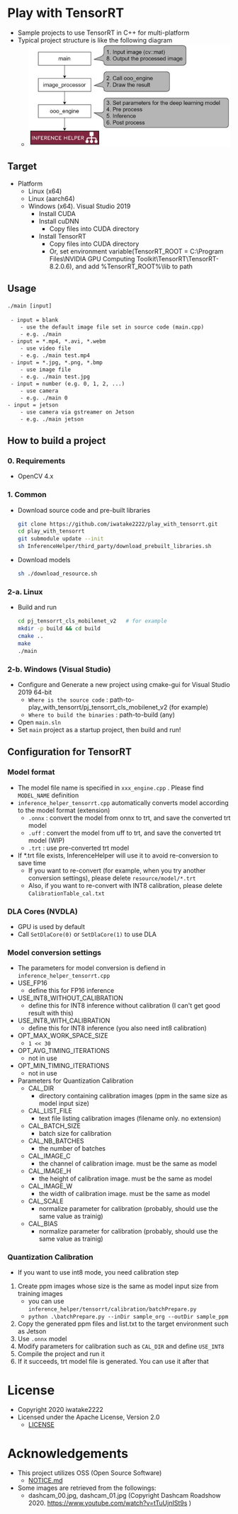 # Play with TensorRT
- Sample projects to use TensorRT in C++ for multi-platform
- Typical project structure is like the following diagram
    - ![00_doc/design.jpg](00_doc/design.jpg)

## Target
- Platform
    - Linux (x64)
    - Linux (aarch64)
    - Windows (x64). Visual Studio 2019
        - Install CUDA
        - Install cuDNN
            - Copy files into CUDA directory
        - Install TensorRT
            - Copy files into CUDA directory
            - Or, set environment variable(TensorRT_ROOT = C:\Program Files\NVIDIA GPU Computing Toolkit\TensorRT\TensorRT-8.2.0.6), and add %TensorRT_ROOT%\lib to path

## Usage
```
./main [input]

 - input = blank
    - use the default image file set in source code (main.cpp)
    - e.g. ./main
 - input = *.mp4, *.avi, *.webm
    - use video file
    - e.g. ./main test.mp4
 - input = *.jpg, *.png, *.bmp
    - use image file
    - e.g. ./main test.jpg
 - input = number (e.g. 0, 1, 2, ...)
    - use camera
    - e.g. ./main 0
- input = jetson
    - use camera via gstreamer on Jetson
    - e.g. ./main jetson
```

## How to build a project
### 0. Requirements
- OpenCV 4.x

### 1. Common
- Download source code and pre-built libraries
    ```sh
    git clone https://github.com/iwatake2222/play_with_tensorrt.git
    cd play_with_tensorrt
    git submodule update --init
    sh InferenceHelper/third_party/download_prebuilt_libraries.sh
    ```
- Download models
    ```sh
    sh ./download_resource.sh
    ```

### 2-a. Linux
- Build and run
    ```sh
    cd pj_tensorrt_cls_mobilenet_v2   # for example
    mkdir -p build && cd build
    cmake ..
    make
    ./main
    ```

### 2-b. Windows (Visual Studio)
- Configure and Generate a new project using cmake-gui for Visual Studio 2019 64-bit
    - `Where is the source code` : path-to-play_with_tensorrt/pj_tensorrt_cls_mobilenet_v2	(for example)
    - `Where to build the binaries` : path-to-build	(any)
- Open `main.sln`
- Set `main` project as a startup project, then build and run!

## Configuration for TensorRT
### Model format
- The model file name is specified in `xxx_engine.cpp` . Please find `MODEL_NAME` definition
- `inference_helper_tensorrt.cpp` automatically converts model according to the model format (extension)
    - `.onnx` : convert the model from onnx to trt, and save the converted trt model
    - `.uff` : convert the model from uff to trt, and save the converted trt model (WIP)
    - `.trt` : use pre-converted trt model
- If *.trt file exists, InferenceHelper will use it to avoid re-conversion to save time
    - If you want to re-convert (for example, when you try another conversion settings), please delete `resource/model/*.trt`
    - Also, if you want to re-convert with INT8 calibration, please delete `CalibrationTable_cal.txt`

### DLA Cores (NVDLA)
- GPU is used by default
- Call `SetDlaCore(0)` or `SetDlaCore(1)` to use DLA

### Model conversion settings
- The parameters for model conversion is defiend in `inference_helper_tensorrt.cpp`
- USE_FP16
    - define this for FP16 inference
- USE_INT8_WITHOUT_CALIBRATION
    - define this for INT8 inference without calibration (I can't get good result with this)
- USE_INT8_WITH_CALIBRATION
    - define this for INT8 inference (you also need int8 calibration)
- OPT_MAX_WORK_SPACE_SIZE
    - `1 << 30`
- OPT_AVG_TIMING_ITERATIONS
     - not in use
- OPT_MIN_TIMING_ITERATIONS
     - not in use
- Parameters for Quantization Calibration
    - CAL_DIR
        - directory containing calibration images (ppm in the same size as model input size)
    - CAL_LIST_FILE
         - text file listing calibration images (filename only. no extension)
    - CAL_BATCH_SIZE
         - batch size for calibration
    - CAL_NB_BATCHES
         - the number of batches
    - CAL_IMAGE_C
         - the channel of calibration image. must be the same as model
    - CAL_IMAGE_H
         - the height of calibration image. must be the same as model
    - CAL_IMAGE_W
         - the width of calibration image. must be the same as model
    - CAL_SCALE
         - normalize parameter for calibration (probably, should use the same value as trainig)
    - CAL_BIAS
         - normalize parameter for calibration (probably, should use the same value as trainig)

### Quantization Calibration
- If you want to use int8 mode, you need calibration step
1. Create ppm images whose size is the same as model input size from training images
    - you can use `inference_helper/tensorrt/calibration/batchPrepare.py`
    - `python .\batchPrepare.py --inDir sample_org --outDir sample_ppm `
2. Copy the generated ppm files and list.txt to the target environment such as Jetson
3. Use `.onnx` model
4. Modify parameters for calibration such as `CAL_DIR` and define `USE_INT8`
5. Compile the project and run it
6. If it succeeds, trt model file is generated. You can use it after that


# License
- Copyright 2020 iwatake2222
- Licensed under the Apache License, Version 2.0
    - [LICENSE](LICENSE)

# Acknowledgements
- This project utilizes OSS (Open Source Software)
    - [NOTICE.md](NOTICE.md)
- Some images are retrieved from the followings:
    - dashcam_00.jpg, dashcam_01.jpg (Copyright Dashcam Roadshow 2020. https://www.youtube.com/watch?v=tTuUjnISt9s )
